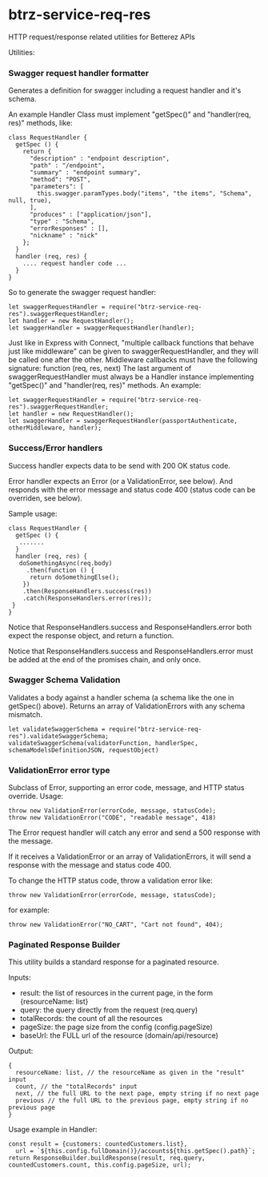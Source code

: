 btrz-service-req-res
====================

HTTP request/response related utilities for Betterez APIs

Utilities:

### Swagger request handler formatter

Generates a definition for swagger including a request handler and it's schema.

An example Handler Class must implement "getSpec()" and "handler(req, res)" methods, like:

    class RequestHandler {
      getSpec () {
        return {
          "description" : "endpoint description",
          "path" : "/endpoint",
          "summary" : "endpoint summary",
          "method": "POST",
          "parameters": [
            this.swagger.paramTypes.body("items", "the items", "Schema", null, true),
          ],
          "produces" : ["application/json"],
          "type" : "Schema",
          "errorResponses" : [],
          "nickname" : "nick"
        };
      }
      handler (req, res) {
        .... request handler code ...
      }
    }

So to generate the swagger request handler:

    let swaggerRequestHandler = require("btrz-service-req-res").swaggerRequestHandler;
    let handler = new RequestHandler();
    let swaggerHandler = swaggerRequestHandler(handler);

Just like in Express with Connect, "multiple callback functions that behave just like middleware" can be given to swaggerRequestHandler, and they will be called one after the other.
Middleware callbacks must have the following signature: function (req, res, next)
The last argument of swaggerRequestHandler must always be a Handler instance implementing "getSpec()" and "handler(req, res)" methods. 
An example:

    let swaggerRequestHandler = require("btrz-service-req-res").swaggerRequestHandler;
    let handler = new RequestHandler();
    let swaggerHandler = swaggerRequestHandler(passportAuthenticate, otherMiddleware, handler);

### Success/Error handlers

Success handler expects data to be send with 200 OK status code.

Error handler expects an Error (or a ValidationError, see below). And responds with the error message and status code 400 (status code can be overriden, see below).

Sample usage:

    class RequestHandler {
      getSpec () {
       .......
      }
      handler (req, res) {
       doSomethingAsync(req.body)
         .then(function () {
          return doSomethingElse();
        })
        .then(ResponseHandlers.success(res))
        .catch(ResponseHandlers.error(res));
     }
    }

Notice that ResponseHandlers.success and ResponseHandlers.error both expect the response object, and return a function.

Notice that ResponseHandlers.success and ResponseHandlers.error must be added at the end of the promises chain, and only once.

### Swagger Schema Validation

Validates a body against a handler schema (a schema like the one in getSpec() above).
Returns an array of ValidationErrors with any schema mismatch.
  
    let validateSwaggerSchema = require("btrz-service-req-res").validateSwaggerSchema;
    validateSwaggerSchema(validatorFunction, handlerSpec, schemaModelsDefinitionJSON, requestObject)

### ValidationError error type

Subclass of Error, supporting an error code, message, and HTTP status override.
Usage:

    throw new ValidationError(errorCode, message, statusCode);
    throw new ValidationError("CODE", "readable message", 418)

The Error request handler will catch any error and send a 500 response with the message.

If it receives a ValidationError or an array of ValidationErrors, it will send a response with the message and status code 400.

To change the HTTP status code, throw a validation error like:

    throw new ValidationError(errorCode, message, statusCode);

for example:

    throw new ValidationError("NO_CART", "Cart not found", 404);

### Paginated Response Builder

This utility builds a standard response for a paginated resource.

Inputs:

- result: the list of resources in the current page, in the form {resourceName: list}
- query: the query directly from the request (req.query)
- totalRecords: the count of all the resources
- pageSize: the page size from the config (config.pageSize)
- baseUrl: the FULL url of the resource (domain/api/resource)

Output:

    {
      resourceName: list, // the resourceName as given in the "result" input
      count, // the "totalRecords" input
      next, // the full URL to the next page, empty string if no next page
      previous // the full URL to the previous page, empty string if no previous page
    }

Usage example in Handler:

    const result = {customers: countedCustomers.list},
      url = `${this.config.fullDomain()}/accounts${this.getSpec().path}`;
    return ResponseBuilder.buildResponse(result, req.query, countedCustomers.count, this.config.pageSize, url);
